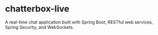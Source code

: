 # chatterbox-live
A real-time chat application built with Spring Boot, RESTful web services, Spring Security, and WebSockets.
